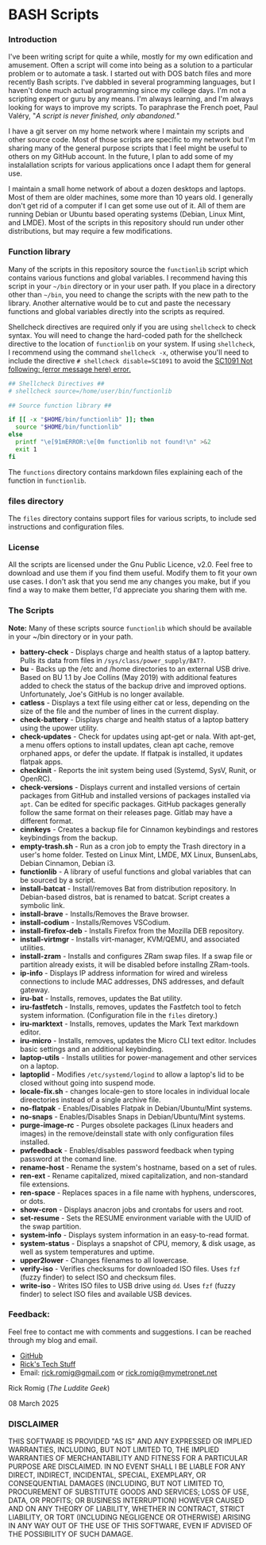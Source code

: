 # BASH Scripts

### Introduction
I've been writing script for quite a while, mostly for my own edification and amusement. Often a script will come into being as a solution to a particular problem or to automate a task. I started out with DOS batch files and more recently Bash scripts. I've dabbled in several programming languages, but I haven't done much actual programming since my college days. I'm not a scripting expert or guru by any means. I'm always learning, and I'm always looking for ways to improve my scripts. To paraphrase the French poet, Paul Valéry, "*A script is never finished, only abandoned.*"

I have a git server on my home network where I maintain my scripts and other source code. Most of those scripts are specific to my network but I'm sharing many of the general purpose scripts that I feel might be useful to others on my GitHub account. In the future, I plan to add some of my instalallation scripts for various applications once I adapt them for general use.

I maintain a small home network of about a dozen desktops and laptops. Most of them are older machines, some more than 10 years old. I generally don't get rid of a computer if I can get some use out of it. All of them are running Debian or Ubuntu based operating systems (Debian, Linux Mint, and LMDE). Most of the scripts in this repository should run under other distributions, but may require a few modifications.

### Function library
Many of the scripts in this repository source the `functionlib` script which contains various functions and global variables. I recommend having this script in your `~/bin` directory or in your user path. If you place in a directory other than `~/bin`, you need to change the scripts with the new path to the library. Another alternative would be to cut and paste the necessary functions and global variables directly into the scripts as required.

Shellcheck directives are required only if you are using `shellcheck` to check syntax. You will need to change the hard-coded path for the shellcheck directive to the location of `functionlib` on your system. If using `shellcheck`, I recommend using the command `shellcheck -x`, otherwise you'll need to include the directive `# shellcheck disable=SC1091` to avoid the [SC1091 Not following: (error message here) error.](https://www.shellcheck.net/wiki/SC1091)
```bash
## Shellcheck Directives ##
# shellcheck source=/home/user/bin/functionlib

## Source function library ##

if [[ -x "$HOME/bin/functionlib" ]]; then
  source "$HOME/bin/functionlib"
else
  printf "\e[91mERROR:\e[0m functionlib not found!\n" >&2
  exit 1
fi
```
The `functions` directory contains markdown files explaining each of the function in `functionlib`.

### files directory
The `files` directory contains support files for various scripts, to include sed instructions and configuration files.

### License
All the scripts are licensed under the Gnu Public Licence, v2.0. Feel free to download and use them if you find them useful. Modify them to fit your own use cases. I don't ask that you send me any changes you make, but if you find a way to make them better, I'd appreciate you sharing them with me.

### The Scripts
**Note:** Many of these scripts source `functionlib` which should be available in your ~/bin directory or in your path.
- **battery-check** - Displays charge and health status of a laptop battery. Pulls its data from files in `/sys/class/power_supply/BAT?`.
- **bu** - Backs up the /etc and /home directories to an external USB drive. Based on BU 1.1 by Joe Collins (May 2019) with additional features added to check the status of the backup drive and improved options. Unfortunately, Joe's GitHub is no longer available.
- **catless** - Displays a text file using either cat or less, depending on the size of the file and the number of lines in the current display.
- **check-battery** - Displays charge and health status of a laptop battery using the upower utility.
- **check-updates** - Check for updates using apt-get or nala. With apt-get, a menu offers options to install updates, clean apt cache, remove orphaned apps, or defer the update. If flatpak is installed, it updates flatpak apps.
- **checkinit** - Reports the init system being used (Systemd, SysV, Runit, or OpenRC).
- **check-versions** - Displays current and installed versions of certain packages from GitHub and installed versions of packages installed via `apt`. Can be edited for specific packages. GitHub packages generally follow the same format on their releases page. Gitlab may have a different format.
- **cinnkeys** - Creates a backup file for Cinnamon keybindings and restores keybindings from the backup.
- **empty-trash.sh** - Run as a cron job to empty the Trash directory in a user's home folder. Tested on Linux Mint, LMDE, MX Linux, BunsenLabs, Debian Cinnamon, Debian i3.
- **functionlib** - A library of useful functions and global variables that can be sourced by a script.
- **install-batcat** - Install/removes Bat from distribution repository. In Debian-based distros, bat is renamed to batcat. Script creates a symbolic link.
- **install-brave** - Installs/Removes the Brave browser.
- **install-codium** - Installs/Removes VSCodium.
- **install-firefox-deb** - Installs Firefox from the Mozilla DEB repository.
- **install-virtmgr** - Installs virt-manager, KVM/QEMU, and associated utilities.
- **install-zram** - Installs and configures ZRam swap files. If a swap file or partition already exists, it will be disabled before installng ZRam-tools.
- **ip-info** - Displays IP address information for wired and wireless connections to include MAC addresses, DNS addresses, and default gateway.
- **iru-bat** - Installs, removes, updates the Bat utility.
- **iru-fastfetch** - Installs, removes, updates the Fastfetch tool to fetch system information. (Configuration file in the `files` diretory.)
- **iru-marktext** - Installs, removes, updates the Mark Text markdown editor.
- **iru-micro** - Installs, removes, updates the Micro CLI text editor. Includes basic settings and an additional keybinding.
- **laptop-utils** - Installs utilities for power-management and other services on a laptop.
- **laptoplid** - Modifies `/etc/systemd/logind` to allow a laptop's lid to be closed without going into suspend mode.
- **locale-fix.sh** - changes locale-gen to store locales in individual locale direectories instead of a single archive file.
- **no-flatpak** - Enables/Disables Flatpak in Debian/Ubuntu/Mint systems.
- **no-snaps** - Enables/Disables Snaps in Debian/Ubuntu/Mint systems.
- **purge-image-rc** - Purges obsolete packages (Linux headers and images) in the remove/deinstall state with only configuration files installed.
- **pwfeedback** - Enables/disables password feedback when typing password at the comand line.
- **rename-host** - Rename the system's hostname, based on a set of rules.
- **ren-ext** - Rename capitalized, mixed capitalization, and non-standard file extensions.
- **ren-space** - Replaces spaces in a file name with hyphens, underscores, or dots.
- **show-cron** - Displays anacron jobs and crontabs for users and root.
- **set-resume** - Sets the RESUME environment variable with the UUID of the swap partition.
- **system-info** - Displays system information in an easy-to-read format.
- **system-status** - Displays a snapshot of CPU, memory, & disk usage, as well as system temperatures and uptime.
- **upper2lower** - Changes filenames to all lowercase.
- **verify-iso** - Verifies checksums for downloaded ISO files. Uses `fzf` (fuzzy finder) to select ISO and checksum files.
- **write-iso** - Writes ISO files to USB drive using `dd`. Uses `fzf` (fuzzy finder) to select ISO files and available USB devices.

### Feedback:

Feel free to contact me with comments and suggestions. I can be reached through my blog and email.

* [GitHub](https://github.com/RickRomig/bashscripts)
* [Rick's Tech Stuff](https://ricktech.wordpress.com)
* Email: [rick.romig@gmail.com](mailto:rick.romig@gmail.com) or [rick.romig@mymetronet.net](mailto:rick.romig@mymentronet.net)

Rick Romig (*The Luddite Geek*)

08 March 2025

### DISCLAIMER

THIS SOFTWARE IS PROVIDED "AS IS" AND ANY EXPRESSED OR IMPLIED WARRANTIES, INCLUDING, BUT NOT LIMITED TO, THE IMPLIED WARRANTIES OF MERCHANTABILITY AND FITNESS FOR A PARTICULAR PURPOSE ARE DISCLAIMED. IN NO EVENT SHALL I BE LIABLE FOR ANY DIRECT, INDIRECT, INCIDENTAL, SPECIAL, EXEMPLARY, OR CONSEQUENTIAL DAMAGES (INCLUDING, BUT NOT LIMITED TO, PROCUREMENT OF SUBSTITUTE GOODS AND SERVICES; LOSS OF USE, DATA, OR PROFITS; OR BUSINESS INTERRUPTION) HOWEVER CAUSED AND ON ANY THEORY OF LIABILITY, WHETHER IN CONTRACT, STRICT LIABILITY, OR TORT (INCLUDING NEGLIGENCE OR OTHERWISE) ARISING IN ANY WAY OUT OF THE USE OF THIS SOFTWARE, EVEN IF ADVISED OF THE POSSIBILITY OF SUCH DAMAGE.
